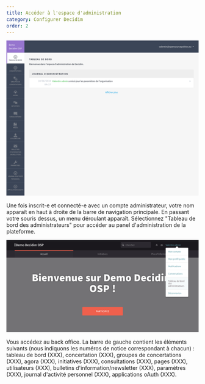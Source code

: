 ```yaml
---
title: Accéder à l'espace d'administration
category: Configurer Decidim
order: 2
---
```

![acces-admin](uploads/accueil-backoffice.png)

Une fois inscrit-e et connecté-e avec un compte administrateur, votre nom apparaît en haut à droite de la barre de navigation principale. En passant votre souris dessus, un menu déroulant apparaît. Sélectionnez "Tableau de bord des administrateurs" pour accéder au panel d'administration de la plateforme.

![backoffice-admin](uploads/interface-admin.png)

Vous accédez au back office. La barre de gauche contient les éléments suivants (nous indiquons les numéros de notice correspondant à chacun) : tableau de bord (XXX), concertation (XXX), groupes de concertations (XXX), agora (XXX), initiatives (XXX), consultations (XXX), pages (XXX), utilisateurs (XXX), bulletins d'information/newsletter (XXX), paramètres (XXX), journal d'activité personnel (XXX), applications oAuth (XXX).
